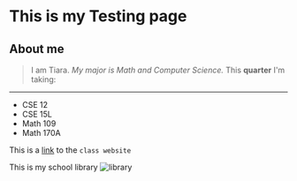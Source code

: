 # This is my Testing page
## About me
> I am Tiara.
*My major is Math and Computer Science.*
This **quarter** I'm taking:
---
* CSE 12
* CSE 15L
* Math 109
* Math 170A

This is a [link](https://ucsd-cse15l-w22.github.io/week/week2/) to the `class website`

This is my school library ![library](https://ucsdnews.ucsd.edu/news_uploads/Resized_Geisel_Library_08.31.jpg)
